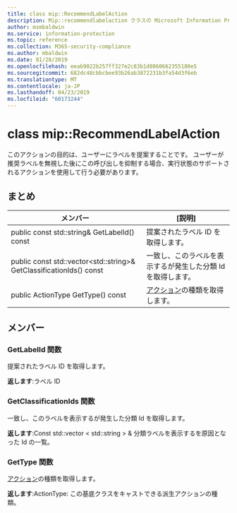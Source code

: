 ```yaml
---
title: class mip::RecommendLabelAction
description: Mip::recommendlabelaction クラスの Microsoft Information Protection (MIP) SDK について説明します。
author: msmbaldwin
ms.service: information-protection
ms.topic: reference
ms.collection: M365-security-compliance
ms.author: mbaldwin
ms.date: 01/28/2019
ms.openlocfilehash: eeab9022b257ff327e2c83b1d8860662355180e5
ms.sourcegitcommit: 682dc48cbbcbee93b26ab3872231b3fa54d3f6eb
ms.translationtype: MT
ms.contentlocale: ja-JP
ms.lasthandoff: 04/23/2019
ms.locfileid: "60173244"
---
```

# <a name="class-miprecommendlabelaction"></a>class mip::RecommendLabelAction 
このアクションの目的は、ユーザーにラベルを提案することです。 ユーザーが推奨ラベルを無視した後にこの呼び出しを抑制する場合、実行状態のサポートされるアクションを使用して行う必要があります。
  
## <a name="summary"></a>まとめ
 メンバー                        | [説明]                                
--------------------------------|---------------------------------------------
public const std::string& GetLabelId() const  |  提案されたラベル ID を取得します。
public const std::vector\<std::string\>& GetClassificationIds() const  |  一致し、このラベルを表示するが発生した分類 Id を取得します。
public ActionType GetType() const  |  [アクション](class_mip_action.md)の種類を取得します。

## <a name="members"></a>メンバー
  
### <a name="getlabelid-function"></a>GetLabelId 関数
提案されたラベル ID を取得します。

  
**返します**:ラベル ID
  
### <a name="getclassificationids-function"></a>GetClassificationIds 関数
一致し、このラベルを表示するが発生した分類 Id を取得します。

  
**返します**:Const std::vector < std::string > & 分類ラベルを表示するを原因となった Id の一覧。

### <a name="gettype-function"></a>GetType 関数    
[アクション](class_mip_action.md)の種類を取得します。  

**返します**:ActionType: この基底クラスをキャストできる派生アクションの種類。